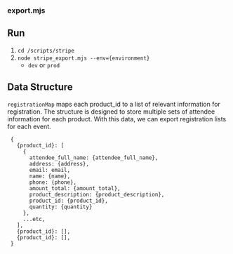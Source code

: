 ### export.mjs

Run
---
1. `cd /scripts/stripe`
2. `node stripe_export.mjs --env={environment}`
    - `dev` or `prod`

Data Structure
---
`registrationMap` maps each product_id to a list of relevant information for registration. The structure is designed to store multiple sets of attendee information for each product. With this data, we can export registration lists for each event.
```
 {
   {product_id}: [
     {
       attendee_full_name: {attendee_full_name},
       address: {address},
       email: email,
       name: {name},
       phone: {phone},
       amount_total: {amount_total},
       product_description: {product_description},
       product_id: {product_id},
       quantity: {quantity}
     },
     ...etc,
   ],
   {product_id}: [],
   {product_id}: [],
 }
```
